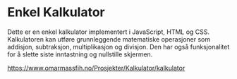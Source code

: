 # Enkel Kalkulator
Dette er en enkel kalkulator implementert i JavaScript, HTML og CSS. Kalkulatoren kan utføre grunnleggende matematiske operasjoner som addisjon, subtraksjon, multiplikasjon og divisjon. Den har også funksjonalitet for å slette siste inntastning og nullstille skjermen.

https://www.omarmassfih.no/Prosjekter/Kalkulator/kalkulator
